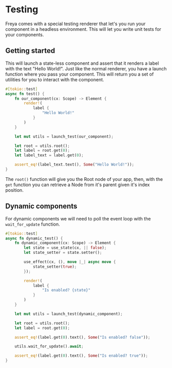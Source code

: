 # Testing

Freya comes with a special testing renderer that let's you run your component in a headless environment. This will let you write unit tests for your components.

## Getting started

This will launch a state-less component and assert that it renders a label with the text "Hello World!". Just like the normal renderer, you have a launch function where you pass your component. This will return you a set of utilities for you to interact with the component.

```rust
#[tokio::test]
async fn test() {
    fn our_component(cx: Scope) -> Element {
        render!(
            label {
                "Hello World!"
            }
        )
    }

    let mut utils = launch_test(our_component);

    let root = utils.root();
    let label = root.get(0);
    let label_text = label.get(0);

    assert_eq!(label_text.text(), Some("Hello World!"));
}
```

The `root()` function will give you the Root node of your app, then, with the `get` function you can retrieve a Node from it's parent given it's index position.

## Dynamic components

For dynamic components we will need to poll the event loop with the `wait_for_update` function.

```rust
#[tokio::test]
async fn dynamic_test() {
    fn dynamic_component(cx: Scope) -> Element {
        let state = use_state(cx, || false);
        let state_setter = state.setter();

        use_effect(cx, (), move |_| async move {
            state_setter(true);
        });

        render!(
            label {
                "Is enabled? {state}"
            }
        )
    }

    let mut utils = launch_test(dynamic_component);

    let root = utils.root();
    let label = root.get(0);

    assert_eq!(label.get(0).text(), Some("Is enabled? false"));

    utils.wait_for_update().await;

    assert_eq!(label.get(0).text(), Some("Is enabled? true"));
}
```